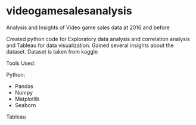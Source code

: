 # videogamesalesanalysis

Analysis and Insights of Video game sales data at 2016 and before

Created python code for Exploratory data analysis and correlation analysis and Tableau for data visualization. Gained several insights about the dataset. Dataset is taken from kaggle

Tools Used:

Python:
- Pandas
- Numpy
- Matplotlib
- Seaborn

Tableau